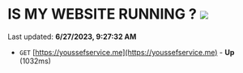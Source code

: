 # IS MY WEBSITE RUNNING ? [![](https://img.shields.io/static/v1?label=Sponsor&message=%E2%9D%A4&logo=GitHub&color=%23fe8e86)](https://github.com/sponsors/<username>)

Last updated: **6/27/2023, 9:27:32 AM**

- `GET` [https://youssefservice.me](https://youssefservice.me) - **Up** (1032ms)
